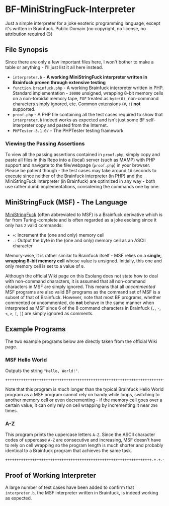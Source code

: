 # BF-MiniStringFuck-Interpreter

Just a simple interpreter for a joke esoteric programming language, except it's written in Brainfuck.  Public Domain (no copyright, no license, no attribution required :wink:)

## File Synopsis

Since there are only a few important files here, I won't bother to make a table or anything - I'll just list it all here instead.

- `interpreter.b` - **A working MiniStringFuck interpreter written in Brainfuck proven through extensive testing**
- `function.brainfuck.php` - A working Brainfuck interpreter written in PHP.  Standard implementation - `30000` unsigned, wrapping 8-bit memory cells on a non-toroidal memory tape, `EOF` treated as `byte(0)`, non-command characters simply ignored, etc.  Common extensions (`#`, `!`) **not** supported.
- `proof.php` - A PHP file containing all the test cases required to show that `interpreter.b` indeed works as expected and isn't just some BF self-interpreter copy and pasted from the Internet.
- `PHPTester-3.1.0/` - The PHPTester testing framework

### Viewing the Passing Assertions

To view all the passing assertions contained in `proof.php`, simply copy and paste all files in this Repo into a (local) server (such as MAMP) with PHP support and navigate to the file/webpage (`proof.php`) in your browser.  Please be patient though - the test cases may take around `10` seconds to execute since neither of the Brainfuck interpreter (in PHP) and the MiniStringFuck interpreter (in Brainfuck) are optimized in any way - both use rather dumb implementations, considering the commands one by one.

## MiniStringFuck (MSF) - The Language

[MiniStringFuck](http://esolangs.org/wiki/MiniStringFuck) (often abbreviated to MSF) is a Brainfuck derivative which is far from Turing-complete and is often regarded as a joke esolang since it only has `2` valid commands:

- `+`: Increment the (one and only) memory cell
- `.`: Output the byte in the (one and only) memory cell as an ASCII character

Memory-wise, it is rather similar to Brainfuck itself - MSF relies on a **single, wrapping 8-bit memory cell** whose value is unsigned.  Initially, this one and only memory cell is set to a value of `0`.

Although the official Wiki page on this Esolang does not state how to deal with non-command characters, it is assumed that all non-command characters in MSF are simply ignored.  This means that all *uncommented* MSF programs are also valid BF programs as the command set of MSF is a subset of that of Brainfuck.  However, note that most BF programs, whether commented or uncommented, do **not** behave in the same manner when interpreted as MSF since 6 of the 8 command characters in Brainfuck (`,`, `-`, `<`, `>`, `[`, `]`) are simply ignored as comments.

## Example Programs

The two example programs below are directly taken from the official Wiki page.

### MSF Hello World

Outputs the string `"Hello, World!"`.

```ministringfuck
++++++++++++++++++++++++++++++++++++++++++++++++++++++++++++++++++++++++.+++++++++++++++++++++++++++++.+++++++..+++.+++++++++++++++++++++++++++++++++++++++++++++++++++++++++++++++++++++++++++++++++++++++++++++++++++++++++++++++++++++++++++++++++++++++++++++++++++++++++++++++++++++++++++++++++++++++++++++.++++++++++++++++++++++++++++++++++++++++++++++++++++++++++++++++++++++++++++++++++++++++++++++++++++++++++++++++++++++++++++++++++++++++++++++++++++++++++++++++++++++++++++++++++++++++++++++++++++++++++++++++++++++++++++++++++++++++++++++++++++.+++++++++++++++++++++++++++++++++++++++++++++++++++++++.++++++++++++++++++++++++.+++.++++++++++++++++++++++++++++++++++++++++++++++++++++++++++++++++++++++++++++++++++++++++++++++++++++++++++++++++++++++++++++++++++++++++++++++++++++++++++++++++++++++++++++++++++++++++++++++++++++++++++++++++++++++++++++++++++++++++++++++++++++++++++.++++++++++++++++++++++++++++++++++++++++++++++++++++++++++++++++++++++++++++++++++++++++++++++++++++++++++++++++++++++++++++++++++++++++++++++++++++++++++++++++++++++++++++++++++++++++++++++++++++++++++++++++++++++++++++++++++++++++++++++++++++++++.+++++++++++++++++++++++++++++++++++++++++++++++++++++++++++++++++++++++++++++++++++++++++++++++++++++++++++++++++++++++++++++++++++++++++++++++++++++++++++++++++++++++++++++++++++++++++++++.
```

Note that this program is *much* longer than the typical Brainfuck Hello World program as a MSF program cannot rely on handy while loops, switching to another memory cell or even decrementing - if the memory cell goes over a certain value, it can only rely on cell wrapping by incrementing it near `256` times.

### A-Z

This program prints the uppercase letters `A-Z`.  Since the ASCII character codes of uppercase `A-Z` are consecutive and increasing, MSF doesn't have to rely on cell wrapping so the program length is much shorter and probably identical to a Brainfuck program that achieves the same task.

```ministringfuck
+++++++++++++++++++++++++++++++++++++++++++++++++++++++++++++++++.+.+.+.+.+.+.+.+.+.+.+.+.+.+.+.+.+.+.+.+.+.+.+.+.+.
```

## Proof of Working Interpreter

A large number of test cases have been added to confirm that `interpreter.b`, the MSF interpreter written in Brainfuck, is indeed working as expected.
